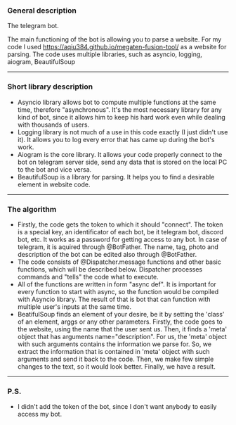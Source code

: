 ### General description
The telegram bot.

The main functioning of the bot is allowing you to parse a website. For my code I used https://aqiu384.github.io/megaten-fusion-tool/ as a website for parsing.
The code uses multiple libraries, such as asyncio, logging, aiogram, BeautifulSoup

---

### Short library description
- Asyncio library allows bot to compute multiple functions at the same time, therefore "asynchronous". It's the most necessary library for any kind of bot, since it allows
him to keep his hard work even while dealing with thousands of users.
- Logging library is not much of a use in this code exactly (I just didn't use it). It allows you to log every error that has came up during the bot's work.
- Aiogram is the core library. It allows your code properly connect to the bot on telegram server side, send any data that is stored on the local PC to the bot and vice versa.
- BeautifulSoup is a library for parsing. It helps you to find a desirable element in website code.

---

### The algorithm
- Firstly, the code gets the token to which it should "connect". The token is a special key, an identificator of each bot, be it telegram bot, discord bot, etc. It works as
a password for getting access to any bot. In case of telegram, it is aquired through @BotFather. The name, tag, photo and description of the bot can be edited also
through @BotFather.
- The code consists of @Dispatcher.message functions and other basic functions, which will be described below. Dispatcher processes commands and "tells" the code what to
execute.
- All of the functions are written in form "async def". It is important for every function to start with async, so the function would be compiled with Asyncio library.
The result of that is bot that can function with multiple user's inputs at the same time.
- BeatifulSoup finds an element of your desire, be it by setting the 'class' of an element, arggs or any other parameters. Firstly, the code goes to the website, using
the name that the user sent us. Then, it finds a 'meta' object that has arguments name="description". For us, the 'meta' object with such arguments contains the information
we parse for. So, we extract the information that is contained in 'meta' object with such arguments and send it back to the code. Then, we make few simple changes to the text, so
it would look better. Finally, we have a result.
---

### P.S.
- I didn't add the token of the bot, since I don't want anybody to easily access my bot.
